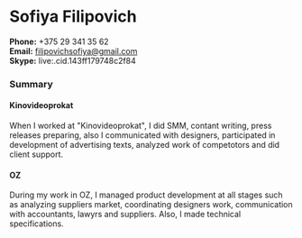 # Sofiya Filipovich 
**Phone:** +375 29 341 35 62  
**Email:** filipovichsofiya@gmail.com  
**Skype:** live:.cid.143ff179748c2f84  
### Summary
#### Kinovideoprokat  
When I worked at "Kinovideoprokat", I did SMM, contant writing, press releases preparing, also I communicated with designers, participated in development of advertising texts, analyzed work of competotors and did client support.  
#### OZ
During my work in OZ, I managed product development at all stages such as analyzing suppliers market, coordinating designers work, communication with accountants, lawyrs and suppliers. Also, I made technical specifications.   

